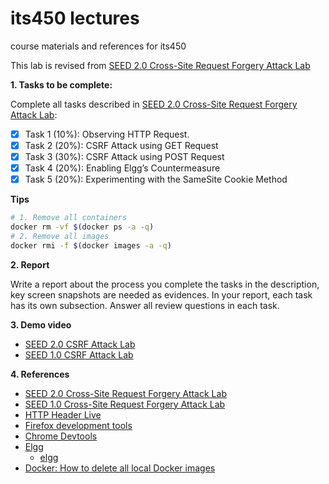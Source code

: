 # its450 lectures

course materials and references for its450

This lab is revised from [SEED 2.0 Cross-Site Request Forgery Attack Lab](https://seedsecuritylabs.org/Labs_20.04/Web/Web_CSRF_Elgg/)

**1. Tasks to be complete:**

Complete all tasks described in [SEED 2.0 Cross-Site Request Forgery Attack Lab](./refs/WebCSRFElgg.pdf):

- [x] Task 1 (10%): Observing HTTP Request.
- [x] Task 2 (20%): CSRF Attack using GET Request
- [x] Task 3 (30%): CSRF Attack using POST Request
- [x] Task 4 (20%): Enabling Elgg’s Countermeasure
- [x] Task 5 (20%): Experimenting with the SameSite Cookie Method

**Tips**

```bash
# 1. Remove all containers
docker rm -vf $(docker ps -a -q)
# 2. Remove all images
docker rmi -f $(docker images -a -q)
```


**2. Report**

Write a report about the process you complete the tasks in the description, key screen snapshots are needed as evidences. In your report, each task has its own subsection. Answer all review questions in each task.


**3. Demo video**
* [SEED 2.0 CSRF Attack Lab]()
* [SEED 1.0 CSRF Attack Lab](https://youtu.be/Hf6We9DRjnM)

**4. References**
* [SEED 2.0 Cross-Site Request Forgery Attack Lab](https://seedsecuritylabs.org/Labs_20.04/Web/Web_CSRF_Elgg/)
* [SEED 1.0 Cross-Site Request Forgery Attack Lab](https://seedsecuritylabs.org/Labs_16.04/Web/Web_CSRF_Elgg/)
* [HTTP Header Live](https://addons.mozilla.org/en-US/firefox/addon/http-header-live/)
* [Firefox development tools](https://developer.mozilla.org/en-US/docs/Tools)
* [Chrome Devtools](https://developers.google.com/web/tools/chrome-devtools)
* [Elgg](https://en.wikipedia.org/wiki/Elgg_(software))
  * [elgg](https://elgg.org/)
* [Docker: How to delete all local Docker images](https://stackoverflow.com/questions/44785585/docker-how-to-delete-all-local-docker-images)